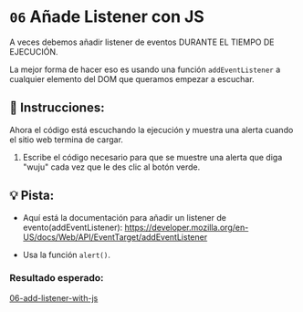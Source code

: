# `06` Añade Listener con JS

A veces debemos añadir listener de eventos DURANTE EL TIEMPO DE EJECUCIÓN.

La mejor forma de hacer eso es usando una función `addEventListener` a cualquier elemento del DOM que queramos empezar a escuchar.

## 📝 Instrucciones:

Ahora el código está escuchando la ejecución y muestra una alerta cuando el sitio web termina de cargar. 

1. Escribe el código necesario para que se muestre una alerta que diga "wuju" cada vez que le des clic al botón verde.

## 💡 Pista:

- Aquí está la documentación para añadir un listener de evento(addEventListener): https://developer.mozilla.org/en-US/docs/Web/API/EventTarget/addEventListener

- Usa la función `alert()`.

### Resultado esperado:

[06-add-listener-with-js](https://github.com/4GeeksAcademy/javascript-events-tutorial-exercises/blob/master/.breathecode/assets/a1mgdPD.gif?raw=true)
